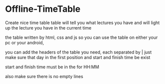 # Offline-TimeTable
Create nice time table 
table will tell you what lectures you have and will light up the lecture you have in the current time

the table written by html, css and js
so you can use the table on either your pc or your android, 

you can add the headers of the table you need, each separated by |
just make sure that day in the first position and start and finish time be exist

start and finish time must be in the for HH:MM

also make sure there is no empty lines
